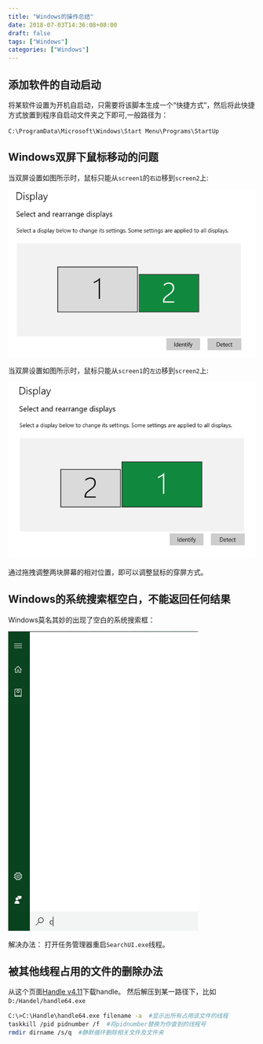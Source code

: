 ```yaml
---
title: "Windows的操作总结"
date: 2018-07-03T14:36:08+08:00
draft: false
tags: ["Windows"]
categories: ["Windows"]
---
```


## 添加软件的自动启动

将某软件设置为开机自启动，只需要将该脚本生成一个“快捷方式”，然后将此快捷方式放置到程序自启动文件夹之下即可,一般路径为：

`C:\ProgramData\Microsoft\Windows\Start Menu\Programs\StartUp`

## Windows双屏下鼠标移动的问题

当双屏设置如图所示时，鼠标只能从`screen1`的`右边`移到`screen2`上:

![multi_display_left1_right2](/media/pic/windows/multi_displays_1_2.png)

当双屏设置如图所示时，鼠标只能从`screen1`的`左边`移到`screen2`上:

![multi_display_left2_right1](/media/pic/windows/multi_displays_2_1.png)

通过拖拽调整两块屏幕的相对位置，即可以调整鼠标的穿屏方式。

## Windows的系统搜索框空白，不能返回任何结果

Windows莫名其妙的出现了空白的系统搜索框：

![Blank Search Bar](/media/pic/windows/blank_search_bar.png)

解决办法：
打开任务管理器重启`SearchUI.exe`线程。

## 被其他线程占用的文件的删除办法

从这个页面[Handle v4.11](https://docs.microsoft.com/zh-cn/sysinternals/downloads/handle)下载handle。
然后解压到某一路径下，比如`D:/Handel/handle64.exe`

```sh
C:\>C:\Handle\handle64.exe filename -a  #显示出所有占用该文件的线程
taskkill /pid pidnumber /f  #将pidnumber替换为你查到的线程号
rmdir dirname /s/q  #静默循环删除相关文件及文件夹
```